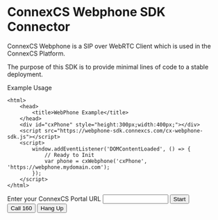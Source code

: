 # ConnexCS Webphone SDK Connector

ConnexCS Webphone is a SIP over WebRTC Client which is used in the ConnexCS Platform.

The purpose of this SDK is to provide minimal lines of code to a stable deployment.

Example Usage

```
<html>
	<head>
		<title>WebPhone Example</title>
	</head>
	<div id="cxPhone" style="height:300px;width:400px;"></div>
	<script src="https://webphone-sdk.connexcs.com/cx-webphone-sdk.js"></script>
	<script>
		window.addEventListener('DOMContentLoaded', () => {
			// Ready to Init
			var phone = cxWebphone('cxPhone', 'https://webphone.mydomain.com');
		});	
	</script>
</html>
```

<!-- Live Example Script Start -->
<style>
#cxPhone:empty {
   display: none;
}
#cxPhone {
	width: 400px;
	height: 300px;
}
input {
	width: 30%;
}
#error {
	color: #f44336;
}
</style>
<div>
	Enter your ConnexCS Portal URL <input id="url" name="url"/>
	<button onclick="start(document.getElementById('url').value)">Start</button>
	<div>
		<div id="output"></div>
		<div id="cxPhone"></div>
		<div id="isButtons">
			<button onClick="call('160')">Call 160</button>
			<button onClick="hangup()">Hang Up</button>
		</div>
	</div>
<div>
<script src="https://webphone-sdk.connexcs.com/cx-webphone-sdk.js"></script>
<script>
	var output = document.getElementById('output');
	var isButton = document.getElementById('isButtons');
	var phone = null
	isButton.style.display = 'none';
	async function start(url) {
		try {
			output.innerHTML = '';
			isButton.style.display = 'none';
			if (!url) throw new Error('URL is required');
			// Ready to Init
			phone = cxWebphone('cxPhone', url);
			isButton.style.display = 'block';
		} catch (err) {
			console.error(err)
			output.innerHTML = 	`Error: ${err.message}`;
			output.style.color = "#f44336";
		}
	}
	async function call (number) {
		try {
			output.innerHTML = 	`Running Function call(${number})`;
			let result = phone.call(number)
			console.log(result)
			output.innerHTML = 	`Function call Complete\n` + JSON.stringify(result, null, 4);
		} catch (err) {
			console.error(err)
			output.innerHTML = 	`Error: ${err.message}`;
			output.style.color = "#f44336";
		}
	}
	function hangup () {
		try {
			let result = phone.hangup()
			console.log(result)
			output.innerHTML = 	`Call ended\n` + JSON.stringify(result, null, 4);
		} catch (err) {
			console.error(err)
			output.innerHTML = 	`Error: ${err.message}`;
			output.style.color = "#f44336";
		}
	}
</script>
<!-- Live Example Script End -->
